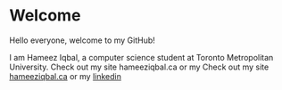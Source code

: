 # Welcome

Hello everyone, welcome to my GitHub!

I am Hameez Iqbal, a computer science student at Toronto Metropolitan University.
Check out my site hameeziqbal.ca or my 
Check out my site [hameeziqbal.ca](hameeziqbal.ca) or my [linkedin](https://www.linkedin.com/in/hameez-iqbal/)
